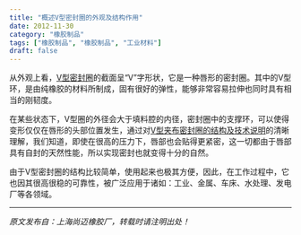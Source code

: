 ```yaml
---
title: "概述V型密封圈的外观及结构作用"
date: 2012-11-30
category: "橡胶制品"
tags: ["橡胶制品", "橡胶制品", "工业材料"]
draft: false
---
```


从外观上看，[V型密封圈](http://www.smpolymer.com/)的截面呈“V”字形状，它是一种唇形的密封圈。其中的V型环，是由纯橡胶的材料所制成，固有很好的弹性，能够非常容易拉伸也同时具有相当的刚韧度。

在某些状态下，V型圈的外径会大于填料腔的内径，密封圈中的支撑环，可以使得变形仅仅在唇形的头部位置发生，通过对[V型夹布密封圈的结构及技术说明](http://www.smpolymer.com/xiangjiaozhipin/148/)的清晰理解，我们知道，即使在很高的压力下，唇部也会贴得更紧密，这一切都由于唇部具有自封的天然性能，所以实现密封也就变得十分的自然。

由于V型密封圈的结构比较简单，使用起来也极其方便，因此，在工作过程中，它也因其很高很稳的可靠性，被广泛应用于诸如：工业、金属、车床、水处理、发电厂等各领域。

---

*原文发布自：上海尚迈橡胶厂，转载时请注明出处！*
